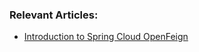 ### Relevant Articles:

- [Introduction to Spring Cloud OpenFeign](https://www.baeldung.com/spring-cloud-openfeign)

